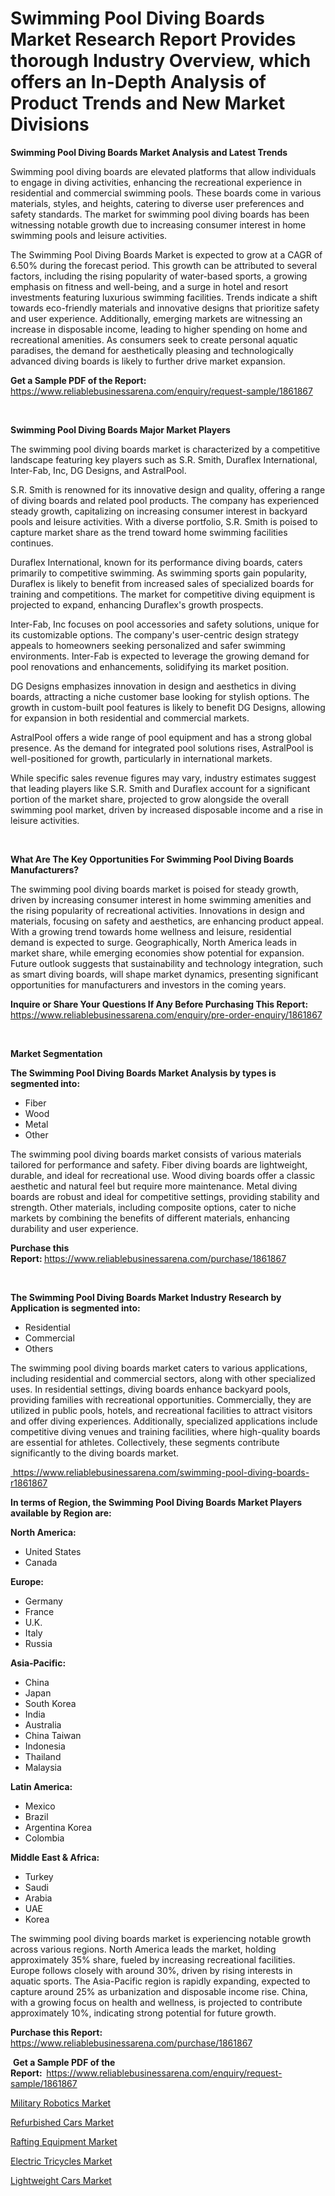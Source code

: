 <p><h1>Swimming Pool Diving Boards Market Research Report Provides thorough Industry Overview, which offers an In-Depth Analysis of Product Trends and New Market Divisions</h1></p><p><strong>Swimming Pool Diving Boards Market Analysis and Latest Trends</strong></p>
<p><p>Swimming pool diving boards are elevated platforms that allow individuals to engage in diving activities, enhancing the recreational experience in residential and commercial swimming pools. These boards come in various materials, styles, and heights, catering to diverse user preferences and safety standards. The market for swimming pool diving boards has been witnessing notable growth due to increasing consumer interest in home swimming pools and leisure activities.</p><p>The Swimming Pool Diving Boards Market is expected to grow at a CAGR of 6.50% during the forecast period. This growth can be attributed to several factors, including the rising popularity of water-based sports, a growing emphasis on fitness and well-being, and a surge in hotel and resort investments featuring luxurious swimming facilities. Trends indicate a shift towards eco-friendly materials and innovative designs that prioritize safety and user experience. Additionally, emerging markets are witnessing an increase in disposable income, leading to higher spending on home and recreational amenities. As consumers seek to create personal aquatic paradises, the demand for aesthetically pleasing and technologically advanced diving boards is likely to further drive market expansion.</p></p>
<p><strong>Get a Sample PDF of the Report:&nbsp;</strong> <a href="https://www.reliablebusinessarena.com/enquiry/request-sample/1861867?utm_campaign=2264&utm_medium=2&utm_source=Github&utm_content=ia&utm_term=05022025&utm_id=swimming-pool-diving-boards">https://www.reliablebusinessarena.com/enquiry/request-sample/1861867</a></p>
<p>&nbsp;</p>
<p><strong>Swimming Pool Diving Boards Major Market Players</strong></p>
<p><p>The swimming pool diving boards market is characterized by a competitive landscape featuring key players such as S.R. Smith, Duraflex International, Inter-Fab, Inc, DG Designs, and AstralPool. </p><p>S.R. Smith is renowned for its innovative design and quality, offering a range of diving boards and related pool products. The company has experienced steady growth, capitalizing on increasing consumer interest in backyard pools and leisure activities. With a diverse portfolio, S.R. Smith is poised to capture market share as the trend toward home swimming facilities continues.</p><p>Duraflex International, known for its performance diving boards, caters primarily to competitive swimming. As swimming sports gain popularity, Duraflex is likely to benefit from increased sales of specialized boards for training and competitions. The market for competitive diving equipment is projected to expand, enhancing Duraflex's growth prospects.</p><p>Inter-Fab, Inc focuses on pool accessories and safety solutions, unique for its customizable options. The company's user-centric design strategy appeals to homeowners seeking personalized and safer swimming environments. Inter-Fab is expected to leverage the growing demand for pool renovations and enhancements, solidifying its market position.</p><p>DG Designs emphasizes innovation in design and aesthetics in diving boards, attracting a niche customer base looking for stylish options. The growth in custom-built pool features is likely to benefit DG Designs, allowing for expansion in both residential and commercial markets.</p><p>AstralPool offers a wide range of pool equipment and has a strong global presence. As the demand for integrated pool solutions rises, AstralPool is well-positioned for growth, particularly in international markets.</p><p>While specific sales revenue figures may vary, industry estimates suggest that leading players like S.R. Smith and Duraflex account for a significant portion of the market share, projected to grow alongside the overall swimming pool market, driven by increased disposable income and a rise in leisure activities.</p></p>
<p>&nbsp;</p>
<p><strong>What Are The Key Opportunities For Swimming Pool Diving Boards Manufacturers?</strong></p>
<p><p>The swimming pool diving boards market is poised for steady growth, driven by increasing consumer interest in home swimming amenities and the rising popularity of recreational activities. Innovations in design and materials, focusing on safety and aesthetics, are enhancing product appeal. With a growing trend towards home wellness and leisure, residential demand is expected to surge. Geographically, North America leads in market share, while emerging economies show potential for expansion. Future outlook suggests that sustainability and technology integration, such as smart diving boards, will shape market dynamics, presenting significant opportunities for manufacturers and investors in the coming years.</p></p>
<p><strong>Inquire or Share Your Questions If Any Before Purchasing This Report:</strong> <a href="https://www.reliablebusinessarena.com/enquiry/pre-order-enquiry/1861867?utm_campaign=2264&utm_medium=2&utm_source=Github&utm_content=ia&utm_term=05022025&utm_id=swimming-pool-diving-boards">https://www.reliablebusinessarena.com/enquiry/pre-order-enquiry/1861867</a></p>
<p>&nbsp;</p>
<p><strong>Market Segmentation</strong></p>
<p><strong>The Swimming Pool Diving Boards Market Analysis by types is segmented into:</strong></p>
<p><ul><li>Fiber</li><li>Wood</li><li>Metal</li><li>Other</li></ul></p>
<p><p>The swimming pool diving boards market consists of various materials tailored for performance and safety. Fiber diving boards are lightweight, durable, and ideal for recreational use. Wood diving boards offer a classic aesthetic and natural feel but require more maintenance. Metal diving boards are robust and ideal for competitive settings, providing stability and strength. Other materials, including composite options, cater to niche markets by combining the benefits of different materials, enhancing durability and user experience.</p></p>
<p><strong>Purchase this Report:&nbsp;</strong><a href="https://www.reliablebusinessarena.com/purchase/1861867?utm_campaign=2264&utm_medium=2&utm_source=Github&utm_content=ia&utm_term=05022025&utm_id=swimming-pool-diving-boards">https://www.reliablebusinessarena.com/purchase/1861867</a></p>
<p>&nbsp;</p>
<p><strong>The Swimming Pool Diving Boards Market Industry Research by Application is segmented into:</strong></p>
<p><ul><li>Residential</li><li>Commercial</li><li>Others</li></ul></p>
<p><p>The swimming pool diving boards market caters to various applications, including residential and commercial sectors, along with other specialized uses. In residential settings, diving boards enhance backyard pools, providing families with recreational opportunities. Commercially, they are utilized in public pools, hotels, and recreational facilities to attract visitors and offer diving experiences. Additionally, specialized applications include competitive diving venues and training facilities, where high-quality boards are essential for athletes. Collectively, these segments contribute significantly to the diving boards market.</p></p>
<p><a href="https://www.reliablebusinessarena.com/swimming-pool-diving-boards-r1861867?utm_campaign=2264&utm_medium=2&utm_source=Github&utm_content=ia&utm_term=05022025&utm_id=swimming-pool-diving-boards">&nbsp;https://www.reliablebusinessarena.com/swimming-pool-diving-boards-r1861867</a></p>
<p><strong>In terms of Region, the Swimming Pool Diving Boards Market Players available by Region are:</strong></p>
<p>
    <p> <strong> North America: </strong>
        <ul>
            <li>United States</li>
            <li>Canada</li>
        </ul>
        </p> 
    <p> <strong> Europe: </strong>
        <ul>
            <li>Germany</li>
            <li>France</li>
            <li>U.K.</li>
            <li>Italy</li>
            <li>Russia</li>
        </ul>
        </p> 
    <p> <strong> Asia-Pacific: </strong>
        <ul>
            <li>China</li>
            <li>Japan</li>
            <li>South Korea</li>
            <li>India</li>
            <li>Australia</li>
            <li>China Taiwan</li>
            <li>Indonesia</li>
            <li>Thailand</li>
            <li>Malaysia</li>
        </ul>
        </p> 
    <p> <strong> Latin America: </strong>
        <ul>
            <li>Mexico</li>
            <li>Brazil</li>
            <li>Argentina Korea</li>
            <li>Colombia</li>
        </ul>
        </p> 
    <p> <strong> Middle East & Africa: </strong>
        <ul>
            <li>Turkey</li>
            <li>Saudi</li>
            <li>Arabia</li>
            <li>UAE</li>
            <li>Korea</li>
        </ul>
    </p>
    </p>
<p><p>The swimming pool diving boards market is experiencing notable growth across various regions. North America leads the market, holding approximately 35% share, fueled by increasing recreational facilities. Europe follows closely with around 30%, driven by rising interests in aquatic sports. The Asia-Pacific region is rapidly expanding, expected to capture around 25% as urbanization and disposable income rise. China, with a growing focus on health and wellness, is projected to contribute approximately 10%, indicating strong potential for future growth.</p></p>
<p><strong>Purchase this Report: </strong><a href="https://www.reliablebusinessarena.com/purchase/1861867?utm_campaign=2264&utm_medium=2&utm_source=Github&utm_content=ia&utm_term=05022025&utm_id=swimming-pool-diving-boards">https://www.reliablebusinessarena.com/purchase/1861867</a></p>
<p>&nbsp;<strong>Get a Sample PDF of the Report:&nbsp;&nbsp;</strong><a href="https://www.reliablebusinessarena.com/enquiry/request-sample/1861867?utm_campaign=2264&utm_medium=2&utm_source=Github&utm_content=ia&utm_term=05022025&utm_id=swimming-pool-diving-boards">https://www.reliablebusinessarena.com/enquiry/request-sample/1861867</a></p>
<p><strong></strong></p>
<p><p><a href="https://www.linkedin.com/pulse/military-robotics-market-study-report-includinginformation-qiqgf?utm_campaign=2264&utm_medium=2&utm_source=Github&utm_content=ia&utm_term=05022025&utm_id=swimming-pool-diving-boards">Military Robotics Market</a></p><p><a href="https://www.linkedin.com/pulse/refurbished-cars-market-growth-expected-88-cagr-from-gxgqe?utm_campaign=2264&utm_medium=2&utm_source=Github&utm_content=ia&utm_term=05022025&utm_id=swimming-pool-diving-boards">Refurbished Cars Market</a></p><p><a href="https://www.linkedin.com/pulse/forecast-of61-cagr-study-rafting-equipment-market-analysis-lt5ze?utm_campaign=2264&utm_medium=2&utm_source=Github&utm_content=ia&utm_term=05022025&utm_id=swimming-pool-diving-boards">Rafting Equipment Market</a></p><p><a href="https://www.linkedin.com/pulse/top-reasons-behind-electric-tricycles-market-growth-7-cagr-avncf?utm_campaign=2264&utm_medium=2&utm_source=Github&utm_content=ia&utm_term=05022025&utm_id=swimming-pool-diving-boards">Electric Tricycles Market</a></p><p><a href="https://www.linkedin.com/pulse/in-depth-lightweight-cars-market-analysis-expansion-potential-mjwec?utm_campaign=2264&utm_medium=2&utm_source=Github&utm_content=ia&utm_term=05022025&utm_id=swimming-pool-diving-boards">Lightweight Cars Market</a></p></p>